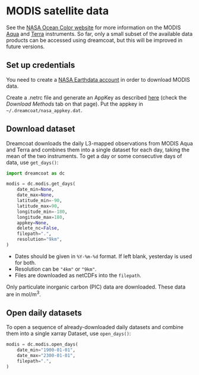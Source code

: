 # MODIS satellite data

See the [NASA Ocean Color website](https://oceancolor.gsfc.nasa.gov/) for more information on the MODIS [Aqua](https://oceancolor.gsfc.nasa.gov/data/aqua/) and [Terra](https://oceancolor.gsfc.nasa.gov/data/terra/) instruments.  So far, only a small subset of the available data products can be accessed using dreamcoat, but this will be improved in future versions.  

## Set up credentials

You need to create a [NASA Earthdata account](https://urs.earthdata.nasa.gov/home) in order to download MODIS data.

Create a .netrc file and generate an AppKey as described [here](https://oceancolor.gsfc.nasa.gov/data/download_methods/) (check the *Download Methods* tab on that page).  Put the appkey in `~/.dreamcoat/nasa_appkey.dat`.

## Download dataset

Dreamcoat downloads the daily L3-mapped observations from MODIS Aqua and Terra and combines them into a single dataset for each day, taking the mean of the two instruments.  To get a day or some consecutive days of data, use `get_days()`:

```python
import dreamcoat as dc

modis = dc.modis.get_days(
    date_min=None,
    date_max=None,
    latitude_min=-90,
    latitude_max=90,
    longitude_min=-180,
    longitude_max=180,
    appkey=None,
    delete_nc=False,
    filepath=".",
    resolution="9km",
)
```

  * Dates should be given in `%Y-%m-%d` format.  If left blank, yesterday is used for both.
  * Resolution can be `"4km"` or `"9km"`.
  * Files are downloaded as netCDFs into the `filepath`.

Only particulate inorganic carbon (PIC) data are downloaded.  These data are in mol/m<sup>3</sup>.

## Open daily datasets

To open a sequence of already-downloaded daily datasets and combine them into a single xarray Dataset, use `open_days()`:

```python
modis = dc.modis.open_days(
    date_min="1900-01-01",
    date_max="2300-01-01",
    filepath=".",
)
```
